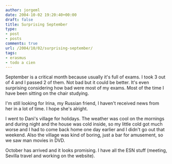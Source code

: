 ```yaml
---
author: jorgeml
date: 2004-10-02 19:20:40+00:00
draft: false
title: Surprising September
type: 
- post
- posts
comments: true
url: /2004/10/02/surprising-september/
tags:
- erasmus
- todo a cien
---
```


September is a critical month because usually it's full of exams. I took 3 out of 4 and I passed 2 of them. Not bad but it could be better. It's even surprising considering how bad were most of my exams. Most of the time I have been sitting on the chair studying.

I'm still looking for Irina, my Russian friend, I haven't received news from her in a lot of time. I hope she's alright.

I went to Dani's village for holidays. The weather was cool on the mornings and during night and the house was cold inside, so my little cold got much worse and I had to come back home one day earlier and I didn't go out that weekend. Also the village was kind of boring, just a bar for amusement, so we saw man movies in DVD.

October has arrived and it looks promising. I have all the ESN stuff (meeting, Sevilla travel and working on the website).
